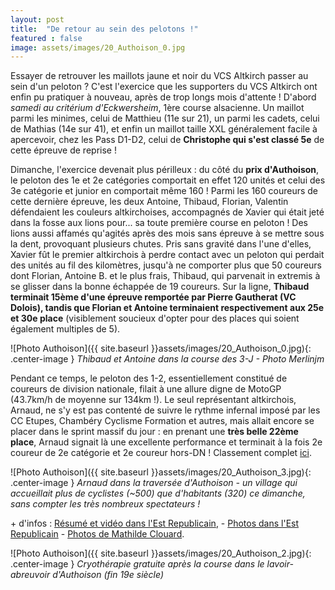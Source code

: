 ```yaml
---
layout: post
title:  "De retour au sein des pelotons !"
featured : false
image: assets/images/20_Authoison_0.jpg
---
```

  
Essayer de retrouver les maillots jaune et noir du VCS Altkirch passer au sein d'un peloton ? C'est l'exercice que les supporters du VCS Altkirch ont enfin pu pratiquer à nouveau, après de trop longs mois d'attente ! D'abord *samedi au critérium d'Eckwersheim*, 1ère course alsacienne. Un maillot parmi les minimes, celui de Matthieu (11e sur 21), un parmi les cadets, celui de Mathias (14e sur 41), et enfin un maillot taille XXL généralement facile à apercevoir, chez les Pass D1-D2, celui de **Christophe qui s'est classé 5e** de cette épreuve de reprise !

Dimanche, l'exercice devenait plus périlleux : du côté du **prix d'Authoison**, le peloton des 1e et 2e catégories comportait en effet 120 unités et celui des 3e catégorie et junior en comportait même 160 !
Parmi les 160 coureurs de cette dernière épreuve, les deux Antoine, Thibaud, Florian, Valentin défendaient les couleurs altkirchoises, accompagnés de Xavier qui était jeté dans la fosse aux lions pour... sa toute première course en peloton ! Des lions aussi affamés qu'agités après des mois sans épreuve à se mettre sous la dent, provoquant plusieurs chutes. Pris sans gravité dans l'une d'elles, Xavier fût le premier altkirchois à perdre contact avec un peloton qui perdait des unités au fil des kilomètres, jusqu'à ne comporter plus que 50 coureurs dont Florian, Antoine B. et le plus frais, Thibaud, qui parvenait in extremis à se glisser dans la bonne échappée de 19 coureurs. 
Sur la ligne, **Thibaud terminait 15ème d'une épreuve remportée par Pierre Gautherat (VC Dolois), tandis que Florian et Antoine terminaient respectivement aux 25e et 30e place** (visiblement soucieux d'opter pour des places qui soient également multiples de 5).


![Photo Authoison]({{ site.baseurl }}assets/images/20_Authoison_0.jpg){: .center-image }
_Thibaud et Antoine dans la course des 3-J - Photo Merlinjm_

Pendant ce temps, le peloton des 1-2, essentiellement constitué de coureurs de division nationale, filait à une allure digne de MotoGP (43.7km/h de moyenne sur 134km !). Le seul représentant altkirchois, Arnaud, ne s'y est pas contenté de suivre le rythme infernal imposé par les CC Etupes, Chambéry Cyclisme Formation et autres, mais allait encore se placer dans le sprint massif du jour : en prenant une **très belle 22ème place**, Arnaud signait là une excellente performance et terminait à la fois 2e coureur de 2e catégorie et 2e coureur hors-DN ! Classement complet [ici](https://www.directvelo.com/actualite/82872/prix-d-authoison-classement).

![Photo Authoison]({{ site.baseurl }}assets/images/20_Authoison_3.jpg){: .center-image }
_Arnaud dans la traversée d'Authoison - un village qui accueillait plus de cyclistes (~500) que d'habitants (320) ce dimanche, sans compter les très nombreux spectateurs !_




\+ d'infos : [Résumé et vidéo dans l'Est Republicain](https://www.estrepublicain.fr/sport/2020/08/02/romain-guillot-(ac-bourg-en-bresse)-vite-fait-bien-fait-a-authoison), - [Photos dans l'Est Republicain](https://www.estrepublicain.fr/sport/2020/08/02/cyclisme-romain-guillot-et-pierre-gautherat-gagnent-a-authoison) - [Photos de Mathilde Clouard](https://www.facebook.com/pg/Mathilde-Clouard-401246276716519/photos/?tab=album&album_id=1574601529380982&__xts__%5B0%5D=68.ARCgX5amN7xKjm7uYyo1dc1jU7tCvzkU-sxrIsVYNtT_srNfQCd-4ZoNlpaF08iwb7cH6Ph3nWFkaXur8mhFfp82fHcilUQ8s9u86uDdVeZt56nQUnYKKIU2ABCQsElL6YttpsJGyZltkJyXv6ZOliI0rA2ReOKHcmG2q7zRSjQ39V1SvtcsOicXEIHqYXkcVOBUibxfVTO9JSePpGi6A_YaqnVujsZBpQrW0nQwWmSGTpD3ywEYl-lHfmqnb_EY2LRf2tmSbMaHla0tJCxZYbmujdkw0pSKWiOwOsZ82ewcBmCiklMrmCPzEECZZ46b3r6OwTTuLb6Kpn3FEpnOhzMLjg&__tn__=-UC-R).


![Photo Authoison]({{ site.baseurl }}assets/images/20_Authoison_2.jpg){: .center-image }
_Cryothérapie gratuite après la course dans le lavoir-abreuvoir d'Authoison (fin 19e siècle)_
